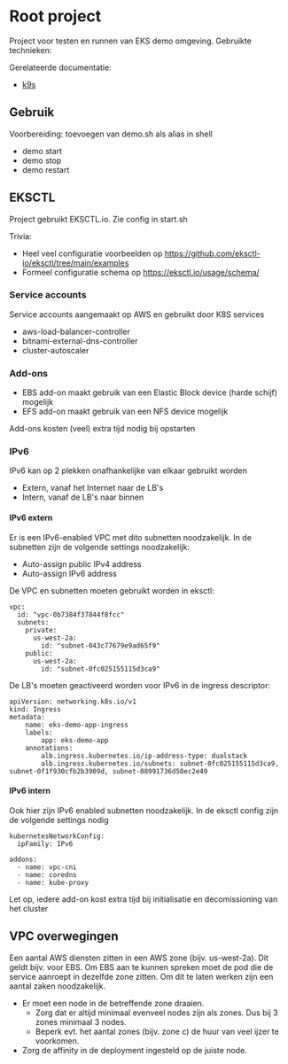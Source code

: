 # Root project 

Project voor testen en runnen van EKS demo omgeving. Gebruikte technieken:

Gerelateerde documentatie:

- [k9s](documentation/K9S.md)


## Gebruik

Voorbereiding: toevoegen van demo.sh als alias in shell

- demo start
- demo stop
- demo restart

## EKSCTL

Project gebruikt EKSCTL.io. Zie config in start.sh

Trivia:
- Heel veel configuratie voorbeelden op https://github.com/eksctl-io/eksctl/tree/main/examples
- Formeel configuratie schema op https://eksctl.io/usage/schema/

### Service accounts

Service accounts aangemaakt op AWS en gebruikt door K8S services

- aws-load-balancer-controller
- bitnami-external-dns-controller
- cluster-autoscaler

### Add-ons

- EBS add-on maakt gebruik van een Elastic Block device (harde schijf) mogelijk
- EFS add-on maakt gebruik van een NFS device mogelijk

Add-ons kosten (veel) extra tijd nodig bij opstarten

### IPv6

IPv6 kan op 2 plekken onafhankelijke van elkaar gebruikt worden

- Extern, vanaf het Internet naar de LB's
- Intern, vanaf de LB's naar binnen

#### IPv6 extern

Er is een IPv6-enabled VPC met dito subnetten noodzakelijk. In de subnetten zijn de volgende settings noodzakelijk:

- Auto-assign public IPv4 address
- Auto-assign IPv6 address

De VPC en subnetten moeten gebruikt worden in eksctl:

    vpc:
      id: "vpc-0b7384f37844f8fcc"
      subnets:
        private:
          us-west-2a:
            id: "subnet-043c77679e9ad65f9"
        public:
          us-west-2a:
            id: "subnet-0fc025155115d3ca9"

De LB's moeten geactiveerd worden voor IPv6 in de ingress descriptor:

    apiVersion: networking.k8s.io/v1
    kind: Ingress
    metadata:
        name: eks-demo-app-ingress
        labels:
            app: eks-demo-app
        annotations:
            alb.ingress.kubernetes.io/ip-address-type: dualstack
            alb.ingress.kubernetes.io/subnets: subnet-0fc025155115d3ca9, subnet-0f1f930cfb2b3909d, subnet-08991736d58ec2e49

#### IPv6 intern

Ook hier zijn IPv6 enabled subnetten noodzakelijk. In de eksctl config zijn de volgende settings nodig

    kubernetesNetworkConfig:
      ipFamily: IPv6
    
    addons: 
      - name: vpc-cni
      - name: coredns
      - name: kube-proxy

Let op, iedere add-on kost extra tijd bij initialisatie en decomissioning van het cluster

## VPC overwegingen

Een aantal AWS diensten zitten in een AWS zone (bijv. us-west-2a). Dit geldt bijv. voor EBS. Om EBS aan te kunnen spreken moet de pod die de service aanroept in dezelfde zone zitten.
Om dit te laten werken zijn een aantal zaken noodzakelijk.

- Er moet een node in de betreffende zone draaien.
  - Zorg dat er altijd minimaal evenveel nodes zijn als zones. Dus bij 3 zones minimaal 3 nodes.
  - Beperk evt. het aantal zones (bijv. zone c) de huur van veel ijzer te voorkomen.
- Zorg de affinity in de deployment ingesteld op de juiste node.

